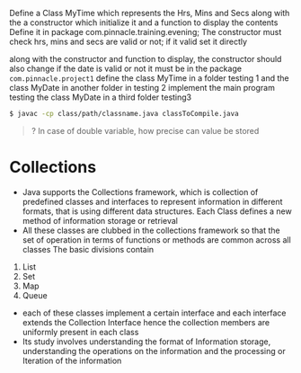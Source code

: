 

Define a Class MyTime which represents the Hrs, Mins and Secs along with the a constructor which initialize it and a function to display  the contents
Define it in package com.pinnacle.training.evening; The constructor must check hrs, mins and secs are valid or not; if it valid set it directly 


along with the constructor and function to display, the constructor should also change if the date is valid or not it must be in the package
`com.pinnacle.project1` define the class MyTime in a folder testing 1 and the class MyDate in another folder in testing 2 implement the main program testing the class MyDate in a third folder testing3 
```bash
$ javac -cp class/path/classname.java classToCompile.java 
```
> ? In case of double variable, how precise can value be stored

# Collections

-  Java supports the Collections framework, which is collection of predefined classes and interfaces to represent information in different formats, that is using different data structures. Each Class defines a new method of information storage or retrieval
- All these classes are clubbed in the collections framework so that the set of operation in terms of functions or methods are common across all classes
The basic divisions contain
1. List
2. Set
3. Map
4. Queue
- each of these classes implement a certain interface and each interface extends the Collection Interface hence the collection members are uniformly present in each class
- Its study involves understanding the format of Information storage, understanding the operations on the information and the processing or Iteration of the information 
